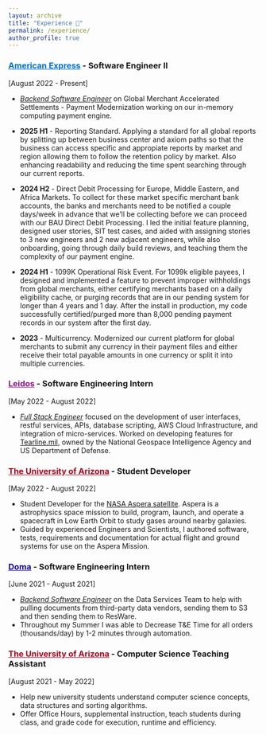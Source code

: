 ```yaml
---
layout: archive
title: "Experience 💼"
permalink: /experience/
author_profile: true
---
```


<title>Experience - Zachary Florez</title>

<h3><span style="color: #016FD0;"><a href="https://www.americanexpress.com/" target="_blank" style="color: #016FD0;">American Express</a></span> - Software Engineer II</h3> 

[August 2022 - Present]
* <u><i>Backend Software Engineer</i></u> on Global Merchant Accelerated Settlements - Payment Modernization working on our in-memory computing payment engine.

* <b>2025 H1</b> - Reporting Standard. Applying a standard for all global reports by splitting up between business center and axiom paths so that the business can access specific and appropiate reports by market and region allowing them to follow the retention policy by market. Also enhancing readability and reducing the time spent searching through our current reports. 

* <b>2024 H2</b> - Direct Debit Processing for Europe, Middle Eastern, and Africa Markets. To collect for these market
specific merchant bank accounts, the banks and merchants need to be notified a couple days/week in advance that we’ll be
collecting before we can proceed with our BAU Direct Debit Processing. I led the initial feature planning, designed user stories, SIT test cases, and aided with assigning stories to 3 new engineers and 2 new adjacent engineers, while also onboarding, going through daily build reviews, and teaching them the complexity of our payment engine.

* <b>2024 H1</b> - 1099K Operational Risk Event. For 1099k eligible payees, I designed and implemented a feature to prevent improper withholdings from global merchants, either certifying merchants based on a daily eligibility cache, or purging records that are in our pending system for longer than 4 years and 1 day. After the install in production, my code successfully certified/purged more than 8,000 pending payment records in our system after the first day.

* <b>2023</b> - Multicurrency. Modernized our current platform for global merchants to submit any currency in their payment files and either receive their total payable amounts in one currency or split it into multiple currencies.


<h3><span style="color: #901588;"><a href="https://www.leidos.com/markets/intelligence" target="_blank" style="color: #901588;">Leidos</a></span> - Software Engineering Intern</h3>

[May 2022 - August 2022]
* <u><i>Full Stack Engineer</i></u> focused on the development of user interfaces, restful services, APIs, database scripting, AWS Cloud Infrastructure, and integration of micro-services. Worked on developing features for <a href="https://www.tearline.mil/" target="_blank">Tearline.mil</a>, owned by the National Geospace Intelligence Agency and US Department of Defense.


<h3><span style="color: #AB0520;"><a href="https://www.arizona.edu/" target="_blank" style="color: #AB0520;">The University of Arizona</a></span> - Student Developer</h3>

[May 2022 - August 2022]
 * Student Developer for the <a href="https://www.utias-sfl.net/aspera/" target="_blank">NASA Aspera satellite</a>. Aspera is a astrophysics space mission to build, program, launch, and operate a spacecraft in Low Earth Orbit to study gases around nearby galaxies. 
 * Guided by experienced Engineers and Scientists, I authored software, tests, requirements and documentation for actual flight and ground systems for use on the Aspera Mission.

 <h3><span style="color: #11069F;"><a href="https://www.doma.com/tech/" target="_blank" style="color: #11069F;">Doma</a></span> - Software Engineering Intern</h3>

[June 2021 - August 2021]
 * <u><i>Backend Software Engineer</i></u> on the Data Services Team to help with pulling documents from third-party data vendors, sending them to S3 and then sending them to ResWare.
* Throughout my Summer I was able to Decrease T&E Time for all orders (thousands/day) by 1-2 minutes through automation.

 <h3><span style="color: #AB0520;"><a href="https://www.arizona.edu/" target="_blank" style="color: #AB0520;">The University of Arizona</a></span> - Computer Science Teaching Assistant</h3>

[August 2021 - May 2022]
* Help new university students understand computer science concepts, data structures and sorting algorithms.
* Offer Office Hours, supplemental instruction, teach students during class, and grade code for execution, runtime and efficiency.

</div>